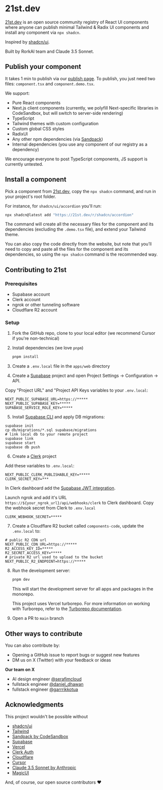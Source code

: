 # 21st.dev

[21st.dev](https://21st.dev) is an open source community registry of React UI components where anyone can publish minimal Tailwind & Radix UI components and install any component via `npx shadcn`.

Inspired by [shadcn/ui](https://ui.shadcn.com/).

Built by RorkAI team and Claude 3.5 Sonnet.

## Publish your component

It takes 1 min to publish via our [publish page](https://21st.dev). To publish, you just need two files: `component.tsx` and `component.demo.tsx`.

We support:

- Pure React components
- Next.js client components (currently, we polyfill Next-specific libraries in CodeSandbox, but will switch to server-side rendering)
- TypeScript
- Tailwind themes with custom configuration
- Custom global CSS styles
- RadixUI
- Any other npm dependencies (via [Sandpack](https://sandpack.codesandbox.io/))
- Internal dependencies (you use any component of our registry as a dependency)

We encourage everyone to post TypeScript components, JS support is currently untested.

## Install a component

Pick a component from [21st.dev](https://21st.dev), copy the `npx shadcn` command, and run in your project's root folder.

For instance, for `shadcn/ui/accordion` you'll run:

```bash
npx shadcn@latest add "https://21st.dev/r/shadcn/accordion"
```

The command will create all the necessary files for the component and its dependencies (excluding the `.demo.tsx` file), and extend your Tailwind theme.

You can also copy the code directly from the website, but note that you’ll need to copy and paste all the files for the component and its dependencies, so using the `npx shadcn` command is the recommended way.

## Contributing to 21st

### Prerequisites

- Supabase account
- Clerk account
- ngrok or other tunneling software
- Cloudflare R2 account

### Setup

1. Fork the GitHub repo, clone to your local editor (we recommend Cursor if you're non-technical)

2. Install dependencies (we love `pnpm`)

   ```bash
   pnpm install
   ```

3. Create a `.env.local` file in the `apps/web` directory

4. Create a [Supabase](https://supabase.com) project and open Project Settings -> Configuration -> API.

Copy "Project URL" and "Project API Keys variables to your `.env.local`:

```
NEXT_PUBLIC_SUPABASE_URL=https://*****
NEXT_PUBLIC_SUPABASE_KEY=*****
SUPABASE_SERVICE_ROLE_KEY=*****
```

5. Install [Supabase CLI](https://supabase.com/docs/guides/local-development) and apply DB migrations:

```
supabase init
cp db/migrations/*.sql supabase/migrations
# link local db to your remote project
supabase link
supabase start
supabase db push
```

6. Create a [Clerk](https://clerk.com) project

Add these variables to `.env.local`:

```
NEXT_PUBLIC_CLERK_PUBLISHABLE_KEY=*****
CLERK_SECRET_KEY=***
```

In Clerk dashboard add the [Supabase JWT integration](https://clerk.com/docs/integrations/databases/supabase).

Launch ngrok and add it's URL `https://${your_ngrok_url}/api/webhooks/clerk` to Clerk dashboard.
Copy the webhook secret from Clerk to `.env.local`

```
CLERK_WEBHOOK_SECRET=*****
```

7. Create a Cloudflare R2 bucket called `components-code`, update the `.env.local` to:

```
# public R2 CDN url
NEXT_PUBLIC_CDN_URL=https://*****
R2_ACCESS_KEY_ID=*****
R2_SECRET_ACCESS_KEY=*****
# private R2 url used to upload to the bucket
NEXT_PUBLIC_R2_ENDPOINT=https://*****
```

8. Run the development server:

   ```bash
   pnpm dev
   ```

   This will start the development server for all apps and packages in the monorepo.

   This project uses Vercel turborepo. For more information on working with Turborepo, refer to the [Turborepo documentation](https://turbo.build/repo/docs).

9. Open a PR to `main` branch

## Other ways to contribute

You can also contribute by:

- Opening a GitHub issue to report bugs or suggest new features
- DM us on X (Twitter) with your feedback or ideas

**Our team on X**

- AI design engineer [@serafimcloud](https://x.com/serafimcloud)
- fullstack engineer [@daniel_dhawan](https://x.com/daniel_dhawan)
- fullstack engineer [@garrrikkotua](https://x.com/garrrikkotua)

## Acknowledgments

This project wouldn't be possible without

- [shadcn/ui](https://ui.shadcn.com/)
- [Tailwind](https://tailwindui.com/)
- [Sandpack by CodeSandbox](https://sandpack.codesandbox.io/)
- [Supabase](https://supabase.com)
- [Vercel](https://vercel.com)
- [Clerk Auth](https://clerk.com)
- [Cloudflare](https://cloudlfare.com)
- [Cursor](https://cursor.com)
- [Claude 3.5 Sonnet by Anthropic](https://anthropic.com/)
- [MagicUI](https://magicui.design)

And, of course, our open source contributors ❤️
